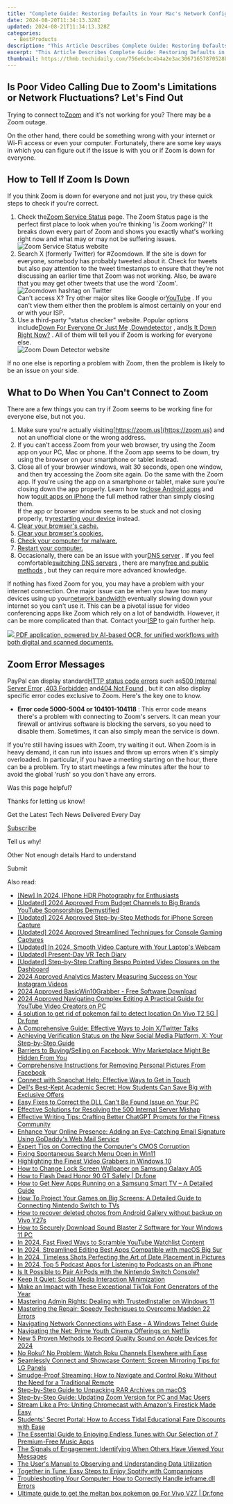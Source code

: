 ```yaml
---
title: "Complete Guide: Restoring Defaults in Your Mac's Network Configurations"
date: 2024-08-20T11:34:13.328Z
updated: 2024-08-21T11:34:13.328Z
categories:
  - BestProducts
description: "This Article Describes Complete Guide: Restoring Defaults in Your Mac's Network Configurations"
excerpt: "This Article Describes Complete Guide: Restoring Defaults in Your Mac's Network Configurations"
thumbnail: https://thmb.techidaily.com/756e6cbc4b4a2e3ac30671657870528bb336d9b2f0f8b2cf5d7bebdde4893059.jpg
---
```


## Is Poor Video Calling Due to Zoom's Limitations or Network Fluctuations? Let's Find Out
 Trying to connect to[Zoom](https://www.lifewire.com/what-is-zoom-and-how-does-it-work-4800476) and it's not working for you? There may be a Zoom outage.

 On the other hand, there could be something wrong with your internet or Wi-Fi access or even your computer. Fortunately, there are some key ways in which you can figure out if the issue is with you or if Zoom is down for everyone.

## How to Tell If Zoom Is Down

 If you think Zoom is down for everyone and not just you, try these quick steps to check if you're correct.

1. Check the[Zoom Service Status](https://status.zoom.us) page. The Zoom Status page is the perfect first place to look when you're thinking 'is Zoom working?' It breaks down every part of Zoom and shows you exactly what's working right now and what may or may not be suffering issues.  
![Zoom Service Status website](https://www.lifewire.com/thmb/xsjJn9AEj8IM-762VoY1pZUqLEg=/1500x0/filters:no_upscale():max_bytes(150000):strip_icc():format(webp)/is-zoom-down-or-is-it-you-48020861-bd2d2d1c5c594f3f9c5cd8905452c9e0.jpg)
2. Search X (formerly Twitter) for #Zoomdown. If the site is down for everyone, somebody has probably tweeted about it. Check for tweets but also pay attention to the tweet timestamps to ensure that they're not discussing an earlier time that Zoom was not working. Also, be aware that you may get other tweets that use the word 'Zoom'.  
![Zoomdown hashtag on Twitter](https://www.lifewire.com/thmb/mCCAikNhS1QXv7MOkatFq-z_3z4=/1500x0/filters:no_upscale():max_bytes(150000):strip_icc():format(webp)/is-zoom-down-or-is-it-you-48020862-c3a12135c8bc4f39aa933f76520a7769.jpg)  
 Can't access X? Try other major sites like Google or[YouTube](https://www.lifewire.com/youtube-tv-4155151) . If you can't view them either then the problem is almost certainly on your end or with your ISP.
3. Use a third-party "status checker" website. Popular options include[Down For Everyone Or Just Me](https://downforeveryoneorjustme.com/zoom) ,[Downdetector](https://downdetector.com/status/zoom/) , and[Is It Down Right Now?](https://www.isitdownrightnow.com/zoom.us.html) . All of them will tell you if Zoom is working for everyone else.  
![Zoom Down Detector website](https://www.lifewire.com/thmb/0Bf7RZGmJ1xp-xtI_hbtssaAgrs=/1500x0/filters:no_upscale():max_bytes(150000):strip_icc():format(webp)/is-zoom-down-or-is-it-you-48020863-399b03ead9534498a75e1ecaa597f9b5.jpg)

 If no one else is reporting a problem with Zoom, then the problem is likely to be an issue on your side.

## What to Do When You Can't Connect to Zoom

 There are a few things you can try if Zoom seems to be working fine for everyone else, but not you.

1. Make sure you're actually visiting[https://zoom.us](https://zoom.us) and not an unofficial clone or the wrong address.
2. If you can't access Zoom from your web browser, try using the Zoom app on your PC, Mac or phone. If the Zoom app seems to be down, try using the browser on your smartphone or tablet instead.
3. Close all of your browser windows, wait 30 seconds, open one window, and then try accessing the Zoom site again. Do the same with the Zoom app. If you're using the app on a smartphone or tablet, make sure you're closing down the app properly. Learn how to[close Android apps](https://www.lifewire.com/close-apps-on-android-4164116) and how to[quit apps on iPhone](https://www.lifewire.com/quit-apps-on-iphone-2000287) the full method rather than simply closing them.  
 If the app or browser window seems to be stuck and not closing properly, try[restarting your device](https://www.lifewire.com/why-does-restarting-seem-to-fix-most-computer-problems-2624569) instead.
4. [Clear your browser's cache.](https://www.lifewire.com/how-to-clear-cache-2617980)
5. [Clear your browser's cookies.](https://www.lifewire.com/how-to-delete-cookies-2617981)
6. [Check your computer for malware.](https://www.lifewire.com/properly-scan-your-computer-for-viruses-and-other-malware-2624526)
7. [Restart your computer.](https://www.lifewire.com/how-to-reboot-a-computer-2624568)
8. Occasionally, there can be an issue with your[DNS server](https://www.lifewire.com/what-is-a-dns-server-2625854) . If you feel comfortable[switching DNS servers](https://www.lifewire.com/how-to-change-dns-server-settings-2617979) , there are many[free and public methods](https://www.lifewire.com/free-and-public-dns-servers-2626062) , but they can require more advanced knowledge.

 If nothing has fixed Zoom for you, you may have a problem with your internet connection. One major issue can be when you have too many devices using up your[network bandwidth](https://www.lifewire.com/what-is-bandwidth-2625809) eventually slowing down your internet so you can't use it. This can be a pivotal issue for video conferencing apps like Zoom which rely on a lot of bandwidth. However, it can be more complicated than that. Contact your[ISP](https://www.lifewire.com/internet-service-provider-isp-2625924) to gain further help.

<!-- affiliate ads begin -->
<a href="https://checkout.abbyy.com/order/checkout.php?PRODS=39254762&QTY=1&AFFILIATE=108875&CART=1"> <img src="https://secure.avangate.com/images/merchant/0e5fb5c76fca16adbee503c9aff393cd/products/11_FR-Badges-NEW-FR-Standard-16-WIN-200.png" border="0"> PDF application, powered by AI-based OCR, for unified workflows with both digital and scanned documents. </a>
<!-- affiliate ads end -->
## Zoom Error Messages

 PayPal can display standard[HTTP status code errors](https://www.lifewire.com/http-status-code-errors-4165131) such as[500 Internal Server Error](https://www.lifewire.com/500-internal-server-error-explained-2622938) ,[403 Forbidden](https://www.lifewire.com/403-forbidden-error-explained-2617989) and[404 Not Found](https://www.lifewire.com/404-not-found-error-explained-2622936) , but it can also display specific error codes exclusive to Zoom. Here's the key one to know.

* **Error code 5000-5004 or 104101-104118** : This error code means there's a problem with connecting to Zoom's servers. It can mean your firewall or antivirus software is blocking the servers, so you need to disable them. Sometimes, it can also simply mean the service is down.

 If you're still having issues with Zoom, try waiting it out. When Zoom is in heavy demand, it can run into issues and throw up errors when it's simply overloaded. In particular, if you have a meeting starting on the hour, there can be a problem. Try to start meetings a few minutes after the hour to avoid the global 'rush' so you don't have any errors.

Was this page helpful?

Thanks for letting us know!

 Get the Latest Tech News Delivered Every Day

[Subscribe](https://www.lifewire.com/#)

Tell us why!

 Other  Not enough details  Hard to understand

 Submit

<ins class="adsbygoogle"
     style="display:block"
     data-ad-format="autorelaxed"
     data-ad-client="ca-pub-7571918770474297"
     data-ad-slot="1223367746"></ins>



<ins class="adsbygoogle"
     style="display:block"
     data-ad-client="ca-pub-7571918770474297"
     data-ad-slot="8358498916"
     data-ad-format="auto"
     data-full-width-responsive="true"></ins>

<span class="atpl-alsoreadstyle">Also read:</span>
<div><ul>
<li><a href="https://article-knowledge.techidaily.com/new-in-2024-iphone-hdr-photography-for-enthusiasts/"><u>[New] In 2024, IPhone HDR Photography for Enthusiasts</u></a></li>
<li><a href="https://eaxpv-info.techidaily.com/updated-2024-approved-from-budget-channels-to-big-brands-youtube-sponsorships-demystified/"><u>[Updated] 2024 Approved  From Budget Channels to Big Brands  YouTube Sponsorships Demystified</u></a></li>
<li><a href="https://visual-screen-recording.techidaily.com/updated-2024-approved-step-by-step-methods-for-iphone-screen-capture/"><u>[Updated] 2024 Approved  Step-by-Step Methods for iPhone Screen Capture</u></a></li>
<li><a href="https://screen-mirroring-recording.techidaily.com/updated-2024-approved-streamlined-techniques-for-console-gaming-captures/"><u>[Updated] 2024 Approved  Streamlined Techniques for Console Gaming Captures</u></a></li>
<li><a href="https://video-capture.techidaily.com/updated-in-2024-smooth-video-capture-with-your-laptops-webcam/"><u>[Updated] In 2024, Smooth Video Capture with Your Laptop's Webcam</u></a></li>
<li><a href="https://article-files.techidaily.com/updated-present-day-vr-tech-diary/"><u>[Updated] Present-Day VR Tech Diary</u></a></li>
<li><a href="https://extra-approaches.techidaily.com/updated-step-by-step-crafting-bespo-pointed-video-closures-on-the-dashboard/"><u>[Updated] Step-by-Step  Crafting Bespo Pointed Video Closures on the Dashboard</u></a></li>
<li><a href="https://extra-hints.techidaily.com/2024-approved-analytics-mastery-measuring-success-on-your-instagram-videos/"><u>2024 Approved  Analytics Mastery  Measuring Success on Your Instagram Videos</u></a></li>
<li><a href="https://video-screen-grab.techidaily.com/2024-approved-basicwin10grabber-free-software-download/"><u>2024 Approved  BasicWin10Grabber - Free Software Download</u></a></li>
<li><a href="https://youtube-sure.techidaily.com/approved-navigating-complex-editing-a-practical-guide-for-youtube-video-creators-on-pc/"><u>2024 Approved  Navigating Complex Editing  A Practical Guide for YouTube Video Creators on PC</u></a></li>
<li><a href="https://change-location.techidaily.com/4-solution-to-get-rid-of-pokemon-fail-to-detect-location-on-vivo-t2-5g-drfone-by-drfone-virtual-android/"><u>4 solution to get rid of pokemon fail to detect location On Vivo T2 5G | Dr.fone</u></a></li>
<li><a href="https://tech-recovery.techidaily.com/a-comprehensive-guide-effective-ways-to-join-xtwitter-talks/"><u>A Comprehensive Guide: Effective Ways to Join X/Twitter Talks</u></a></li>
<li><a href="https://tech-recovery.techidaily.com/achieving-verification-status-on-the-new-social-media-platform-x-your-step-by-step-guide/"><u>Achieving Verification Status on the New Social Media Platform, X: Your Step-by-Step Guide</u></a></li>
<li><a href="https://tech-recovery.techidaily.com/barriers-to-buyingselling-on-facebook-why-marketplace-might-be-hidden-from-you/"><u>Barriers to Buying/Selling on Facebook: Why Marketplace Might Be Hidden From You</u></a></li>
<li><a href="https://tech-recovery.techidaily.com/comprehensive-instructions-for-removing-personal-pictures-from-facebook/"><u>Comprehensive Instructions for Removing Personal Pictures From Facebook</u></a></li>
<li><a href="https://tech-recovery.techidaily.com/connect-with-snapchat-help-effective-ways-to-get-in-touch/"><u>Connect with Snapchat Help: Effective Ways to Get in Touch</u></a></li>
<li><a href="https://tech-recovery.techidaily.com/1722888727799-dells-best-kept-academic-secret-how-students-can-save-big-with-exclusive-offers/"><u>Dell's Best-Kept Academic Secret: How Students Can Save Big with Exclusive Offers</u></a></li>
<li><a href="https://tech-recovery.techidaily.com/easy-fixes-to-correct-the-dll-cant-be-found-issue-on-your-pc/"><u>Easy Fixes to Correct the DLL Can't Be Found Issue on Your PC</u></a></li>
<li><a href="https://tech-recovery.techidaily.com/effective-solutions-for-resolving-the-500-internal-server-mishap/"><u>Effective Solutions for Resolving the 500 Internal Server Mishap</u></a></li>
<li><a href="https://tech-revival.techidaily.com/effective-writing-tips-crafting-better-chatgpt-prompts-for-the-fitness-community/"><u>Effective Writing Tips: Crafting Better ChatGPT Prompts for the Fitness Community</u></a></li>
<li><a href="https://tech-recovery.techidaily.com/enhance-your-online-presence-adding-an-eye-catching-email-signature-using-godaddys-web-mail-service/"><u>Enhance Your Online Presence: Adding an Eye-Catching Email Signature Using GoDaddy's Web Mail Service</u></a></li>
<li><a href="https://tech-recovery.techidaily.com/expert-tips-on-correcting-the-computers-cmos-corruption/"><u>Expert Tips on Correcting the Computer's CMOS Corruption</u></a></li>
<li><a href="https://win11.techidaily.com/fixing-spontaneous-search-menu-open-in-win11/"><u>Fixing Spontaneous Search Menu Open in Win11</u></a></li>
<li><a href="https://video-capture.techidaily.com/highlighting-the-finest-video-grabbers-in-windows-10/"><u>Highlighting the Finest Video Grabbers in Windows 10</u></a></li>
<li><a href="https://android-unlock.techidaily.com/how-to-change-lock-screen-wallpaper-on-samsung-galaxy-a05-by-drfone-android/"><u>How to Change Lock Screen Wallpaper on Samsung Galaxy A05</u></a></li>
<li><a href="https://fix-guide.techidaily.com/how-to-flash-dead-honor-90-gt-safely-drfone-by-drfone-fix-android-problems-fix-android-problems/"><u>How to Flash Dead Honor 90 GT Safely | Dr.fone</u></a></li>
<li><a href="https://tech-recovery.techidaily.com/how-to-get-new-apps-running-on-a-samsung-smart-tv-a-detailed-guide/"><u>How to Get New Apps Running on a Samsung Smart TV – A Detailed Guide</u></a></li>
<li><a href="https://tech-recovery.techidaily.com/how-to-project-your-games-on-big-screens-a-detailed-guide-to-connecting-nintendo-switch-to-tvs/"><u>How To Project Your Games on Big Screens: A Detailed Guide to Connecting Nintendo Switch to TVs</u></a></li>
<li><a href="https://blog-min.techidaily.com/how-to-recover-deleted-photos-from-android-gallery-without-backup-on-vivo-y27s-by-stellar-photo-recovery-android-mobile-photo-recover/"><u>How to recover deleted photos from Android Gallery without backup on Vivo Y27s</u></a></li>
<li><a href="https://driver-download.techidaily.com/how-to-securely-download-sound-blaster-z-software-for-your-windows-11-pc/"><u>How to Securely Download Sound Blaster Z Software for Your Windows 11 PC</u></a></li>
<li><a href="https://youtube-help.techidaily.com/in-2024-fast-fixed-ways-to-scramble-youtube-watchlist-content/"><u>In 2024, Fast Fixed Ways to Scramble YouTube Watchlist Content</u></a></li>
<li><a href="https://some-tips.techidaily.com/in-2024-streamlined-editing-best-apps-compatible-with-macos-big-sur/"><u>In 2024, Streamlined Editing  Best Apps Compatible with macOS Big Sur</u></a></li>
<li><a href="https://some-guidance.techidaily.com/in-2024-timeless-shots-perfecting-the-art-of-date-placement-in-pictures/"><u>In 2024, Timeless Shots  Perfecting the Art of Date Placement in Pictures</u></a></li>
<li><a href="https://extra-support.techidaily.com/in-2024-top-5-podcast-apps-for-listening-to-podcasts-on-an-iphone/"><u>In 2024, Top 5 Podcast Apps for Listening to Podcasts on an iPhone</u></a></li>
<li><a href="https://tech-recovery.techidaily.com/is-it-possible-to-pair-airpods-with-the-nintendo-switch-console/"><u>Is It Possible to Pair AirPods with the Nintendo Switch Console?</u></a></li>
<li><a href="https://facebook.techidaily.com/keep-it-quiet-social-media-interaction-minimization/"><u>Keep It Quiet: Social Media Interaction Minimization</u></a></li>
<li><a href="https://tiktok-videos.techidaily.com/make-an-impact-with-these-exceptional-tiktok-font-generators-of-the-year/"><u>Make an Impact with These Exceptional TikTok Font Generators of the Year</u></a></li>
<li><a href="https://tech-recovery.techidaily.com/mastering-admin-rights-dealing-with-trustedinstaller-on-windows-11/"><u>Mastering Admin Rights: Dealing with TrustedInstaller on Windows 11</u></a></li>
<li><a href="https://tech-recovery.techidaily.com/mastering-the-repair-speedy-techniques-to-overcome-madden-22-errors/"><u>Mastering the Repair: Speedy Techniques to Overcome Madden 22 Errors</u></a></li>
<li><a href="https://tech-recovery.techidaily.com/navigating-network-connections-with-ease-a-windows-telnet-guide/"><u>Navigating Network Connections with Ease - A Windows Telnet Guide</u></a></li>
<li><a href="https://tech-recovery.techidaily.com/navigating-the-net-prime-youth-cinema-offerings-on-netflix/"><u>Navigating the Net: Prime Youth Cinema Offerings on Netflix</u></a></li>
<li><a href="https://voice-adjusting.techidaily.com/new-5-proven-methods-to-record-quality-sound-on-apple-devices-for-2024/"><u>New 5 Proven Methods to Record Quality Sound on Apple Devices for 2024</u></a></li>
<li><a href="https://tech-recovery.techidaily.com/no-roku-no-problem-watch-roku-channels-elsewhere-with-ease/"><u>No Roku? No Problem: Watch Roku Channels Elsewhere with Ease</u></a></li>
<li><a href="https://tech-recovery.techidaily.com/seamlessly-connect-and-showcase-content-screen-mirroring-tips-for-lg-panels/"><u>Seamlessly Connect and Showcase Content: Screen Mirroring Tips for LG Panels</u></a></li>
<li><a href="https://tech-recovery.techidaily.com/smudge-proof-streaming-how-to-navigate-and-control-roku-without-the-need-for-a-traditional-remote/"><u>Smudge-Proof Streaming: How to Navigate and Control Roku Without the Need for a Traditional Remote</u></a></li>
<li><a href="https://tech-recovery.techidaily.com/step-by-step-guide-to-unpacking-rar-archives-on-macos/"><u>Step-by-Step Guide to Unpacking RAR Archives on macOS</u></a></li>
<li><a href="https://tech-recovery.techidaily.com/step-by-step-guide-updating-zoom-version-for-pc-and-mac-users/"><u>Step-by-Step Guide: Updating Zoom Version for PC and Mac Users</u></a></li>
<li><a href="https://tech-recovery.techidaily.com/stream-like-a-pro-uniting-chromecast-with-amazons-firestick-made-easy/"><u>Stream Like a Pro: Uniting Chromecast with Amazon's Firestick Made Easy</u></a></li>
<li><a href="https://tech-recovery.techidaily.com/students-secret-portal-how-to-access-tidal-educational-fare-discounts-with-ease/"><u>Students' Secret Portal: How to Access Tidal Educational Fare Discounts with Ease</u></a></li>
<li><a href="https://tech-recovery.techidaily.com/the-essential-guide-to-enjoying-endless-tunes-with-our-selection-of-7-premium-free-music-apps/"><u>The Essential Guide to Enjoying Endless Tunes with Our Selection of 7 Premium-Free Music Apps</u></a></li>
<li><a href="https://tech-recovery.techidaily.com/the-signals-of-engagement-identifying-when-others-have-viewed-your-messages/"><u>The Signals of Engagement: Identifying When Others Have Viewed Your Messages</u></a></li>
<li><a href="https://tech-recovery.techidaily.com/the-users-manual-to-observing-and-understanding-data-utilization/"><u>The User's Manual to Observing and Understanding Data Utilization</u></a></li>
<li><a href="https://tech-recovery.techidaily.com/together-in-tune-easy-steps-to-enjoy-spotify-with-compannions/"><u>Together in Tune: Easy Steps to Enjoy Spotify with Compannions</u></a></li>
<li><a href="https://tech-recovery.techidaily.com/troubleshooting-your-computer-how-to-correctly-handle-ieframedll-errors/"><u>Troubleshooting Your Computer: How to Correctly Handle ieframe.dll Errors</u></a></li>
<li><a href="https://change-location.techidaily.com/ultimate-guide-to-get-the-meltan-box-pokemon-go-for-vivo-v27-drfone-by-drfone-virtual-android/"><u>Ultimate guide to get the meltan box pokemon go For Vivo V27 | Dr.fone</u></a></li>
</ul></div>
